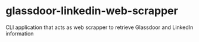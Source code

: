 # glassdoor-linkedin-web-scrapper
CLI application that acts as web scrapper to retrieve Glassdoor and LinkedIn information
